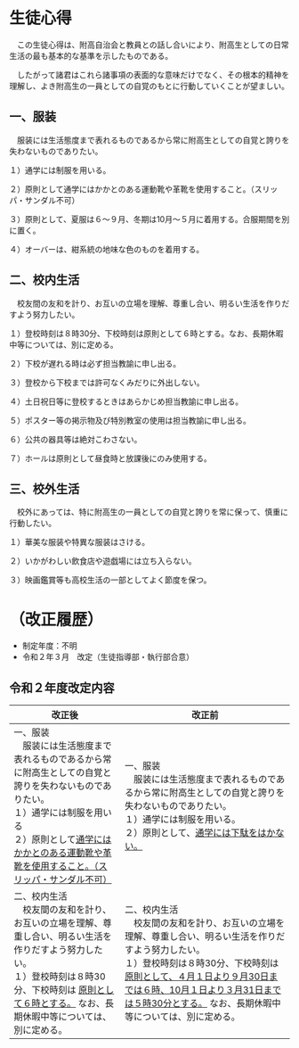 # 生徒心得

　この生徒心得は、附高自治会と教員との話し合いにより、附高生としての日常生活の最も基本的な基準を示したものである。

　したがって諸君はこれら諸事項の表面的な意味だけでなく、その根本的精神を理解し、よき附高生の一員としての自覚のもとに行動していくことが望ましい。

## 一、服装

　服装には生活態度まで表れるものであるから常に附高生としての自覚と誇りを失わないものでありたい。

１）通学には制服を用いる。

２）原則として通学にはかかとのある運動靴や革靴を使用すること。（スリッパ・サンダル不可）

３）原則として、夏服は６～９月、冬期は10月～５月に着用する。合服期間を別に置く。

４）オーバーは、紺系統の地味な色のものを着用する。

## 二、校内生活

　校友間の友和を計り、お互いの立場を理解、尊重し合い、明るい生活を作りだすよう努力したい。

１）登校時刻は８時30分、下校時刻は原則として６時とする。なお、長期休暇中等については、別に定める。

２）下校が遅れる時は必ず担当教諭に申し出る。

３）登校から下校までは許可なくみだりに外出しない。

４）土日祝日等に登校するときはあらかじめ担当教諭に申し出る。

５）ポスター等の掲示物及び特別教室の使用は担当教諭に申し出る。

６）公共の器具等は絶対こわさない。

７）ホールは原則として昼食時と放課後にのみ使用する。

## 三、校外生活

　校外にあっては、特に附高生の一員としての自覚と誇りを常に保って、慎重に行動したい。

１）華美な服装や特異な服装はさける。

２）いかがわしい飲食店や遊戯場には立ち入らない。

３）映画鑑賞等も高校生活の一部としてよく節度を保つ。

# （改正履歴）

- 制定年度：不明
- 令和２年３月　改定（生徒指導部・執行部合意）

## 令和２年度改定内容

| 改正後                                                                                                                                                                                                                                               | 改正前                                                                                                                                                                                                                                                                                    |
| ---------------------------------------------------------------------------------------------------------------------------------------------------------------------------------------------------------------------------------------------------- | ----------------------------------------------------------------------------------------------------------------------------------------------------------------------------------------------------------------------------------------------------------------------------------------- |
| 一、服装<br />　服装には生活態度まで表れるものであるから常に附高生としての自覚と誇りを失わないものでありたい。<br />１）通学には制服を用いる<br />２）原則として<u>通学にはかかとのある運動靴や革靴を使用すること。（スリッパ・サンダル不可）</u> | 一、服装<br />　服装には生活態度まで表れるものであるから常に附高生としての自覚と誇りを失わないものでありたい。<br />１）通学には制服を用いる。<br />２）原則として、<u>通学には下駄をはかない。</u>                                                                                    |
| 二、校内生活<br />　校友間の友和を計り、お互いの立場を理解、尊重し合い、明るい生活を作りだすよう努力したい。<br />１）登校時刻は８時30分、下校時刻は <u>原則として６時とする。</u> なお、長期休暇中等については、別に定める。                            | 二、校内生活<br />　校友間の友和を計り、お互いの立場を理解、尊重し合い、明るい生活を作りだすよう努力したい。<br />１）登校時刻は８時30分、下校時刻は <u>原則として、４月１日より９月30日までは６時、10月１日より３月31日までは５時30分とする。</u> なお、長期休暇中等については、別に定める。 |
